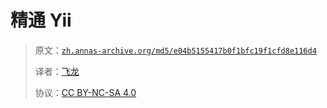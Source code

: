 # 精通 Yii

> 原文：[`zh.annas-archive.org/md5/e04b5155417b0f1bfc19f1cfd8e116d4`](https://zh.annas-archive.org/md5/e04b5155417b0f1bfc19f1cfd8e116d4)
> 
> 译者：[飞龙](https://github.com/wizardforcel)
> 
> 协议：[CC BY-NC-SA 4.0](http://creativecommons.org/licenses/by-nc-sa/4.0/)